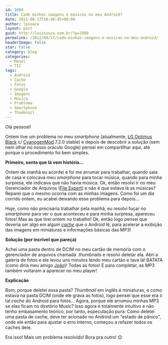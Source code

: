 ```yaml
---
id: 1088
title: Cadê minhas imagens e músicas no meu Android?
date: 2012-08-17T10:48:05+00:00
author: lpsouza
layout: post
guid: http://luizsouza.com.br/?p=1088
permalink: /2012/08/17/cade-minhas-imagens-e-musicas-no-meu-android/
headerImage: false
star: false
category: blog
categories:
  - Móvel
  - TIC
tags:
  - Android
  - Cache
  - Fotos
  - Google
  - Imagens
  - Música
  - Problema
  - Smartphone
  - Thumbnail
---
```

Olá pessoal!

Ontem tive um problema no meu _smartphone_ (atualmente, <a href="http://www.lge.com/br/celular/aparelhos/LG-smartphone-P970.jsp" target="_blank">LG Optimus Black</a> c/ <a href="http://www.cyanogenmod.com/" target="_blank">CyanogenMod</a> 7.2.0 stable) e depois de descobrir a solução (sem nem olhar no nosso oráculo Google) pensei em compartilhar aqui, até porque o procedimento foi bem simples.

**Primeiro, senta que lá vem história...**

Ontem de manhã eu acordei e foi me arrumar para trabalhar, quando saia de casa e colocava meu _smarphone_ para tocar música, quando para minha surpresa, ele indicava que não havia música. Ok, então resolvi ir no meu Gerenciador de Arquivos (<a href="http://play.google.com/store/apps/details?id=xcxin.filexpert" target="_blank">File Expert</a>) e não é que estava lá as músicas? Reparei que o mesmo ocorria com as minhas imagens. Como foi um dia corrido ontem, eu acabei deixando esse problema para depois...

Hoje, como não precisaria trabalhar pela manhã, eu resolvi fuçar no _smartphone_ para ver o que aconteceu e para minha surpresa, apareceu fotos! Mas as que tirei ontem no trabalho! Ok, então logo pensei que deveria ser algo em algum _<a href="http://pt.wikipedia.org/wiki/Cache" target="_blank">cache</a>_ que o Android lê, para acelerar a exibição das imagens em miniaturas e informações básicas das MP3!

**Solução (por incrivel que pareça)**

Achei uma pasta dentro de DCIM no meu cartão de memória com o gerenciador de arquivos chamada .thumbnails e resolvi deletar ela. Abri a galeria de fotos e ele levou uns minutos lendo meu cartão e tava lá! BATATA (como diria meu amigo <a title="João Pedro Ermel" href="http://www.facebook.com/jpermel" target="_blank">João</a>)! Todas as fotos! E para completar, as MP3 também voltaram a aparecer no meu player!

**Explicação**

Bom, porque deletei essa pasta? _Thumbnail_ em inglês é miniaturas, e como estava na pasta DCIM (onde ele grava as fotos), logo pensei que esse era o tal _cache_ do Android para fotos... Agora, porque ele arrumou minhas MP3 se elas ficam no diretório Music? Isso agora é totalmente intuitivo e não tenho embasamento teórico, por tanto, especulação pura: Como deletei uma pasta de cache, deve ter acionado no Android um "estado de pânico", onde ele então para ajustar o erro interno, começou a refazer todos os caches dele.

Era isso! Mais um problema resolvido! Bora pra outro! 😉